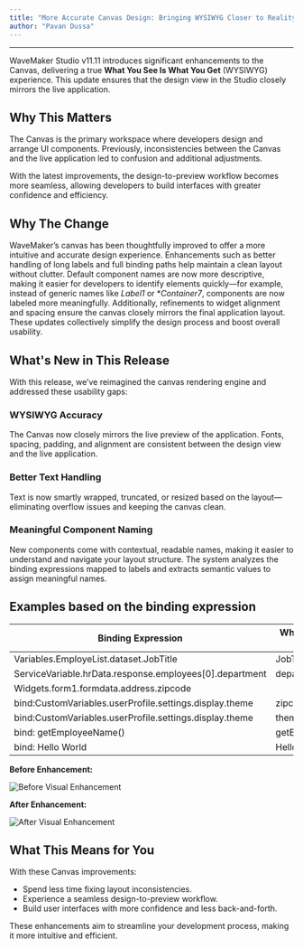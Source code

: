 ```yaml
---
title: "More Accurate Canvas Design: Bringing WYSIWYG Closer to Reality"
author: "Pavan Dussa"
---
```

---

WaveMaker Studio v11.11 introduces significant enhancements to the Canvas, delivering a true **What You See Is What You Get** (WYSIWYG) experience. This update ensures that the design view in the Studio closely mirrors the live application.

## Why This Matters

The Canvas is the primary workspace where developers design and arrange UI components. Previously, inconsistencies between the Canvas and the live application led to confusion and additional adjustments. 

With the latest improvements, the design-to-preview workflow becomes more seamless, allowing developers to build interfaces with greater confidence and efficiency.


<!-- truncate -->

## Why The Change

​WaveMaker’s canvas has been thoughtfully improved to offer a more intuitive and accurate design experience. Enhancements such as better handling of long labels and full binding paths help maintain a clean layout without clutter. Default component names are now more descriptive, making it easier for developers to identify elements quickly—for example, instead of generic names like *Label1* or **Container7*, components are now labeled more meaningfully. Additionally, refinements to widget alignment and spacing ensure the canvas closely mirrors the final application layout. These updates collectively simplify the design process and boost overall usability.

## What's New in This Release

With this release, we’ve reimagined the canvas rendering engine and addressed these usability gaps:

### WYSIWYG Accuracy
The Canvas now closely mirrors the live preview of the application. Fonts, spacing, padding, and alignment are consistent between the design view and the live application.

### Better Text Handling
Text is now smartly wrapped, truncated, or resized based on the layout—eliminating overflow issues and keeping the canvas clean.

### Meaningful Component Naming
New components come with contextual, readable names, making it easier to understand and navigate your layout structure. The system analyzes the binding expressions mapped to labels and extracts semantic values to assign meaningful names.

## Examples based on the binding expression

| Binding Expression | What You See in Canvas |
| ------------------ | ---------------------- |
| Variables.EmployeList.dataset.JobTitle | JobTiltle |
| ServiceVariable.hrData.response.employees[0].department | department |
| Widgets.form1.formdata.address.zipcode |  |
| bind:CustomVariables.userProfile.settings.display.theme | zipcode |
| bind:CustomVariables.userProfile.settings.display.theme | theme |
| bind: getEmployeeName() | getEmployeeName |
| bind: <span> Hello World </span> | Hello World |


**Before Enhancement:**

![Before Visual Enhancement](/learn/assets/before-visual-enhancement.png)

**After Enhancement:**

![After Visual Enhancement](/learn/assets/after-visual-enhancement.png)

## What This Means for You

With these Canvas improvements:​

- Spend less time fixing layout inconsistencies.​
- Experience a seamless design-to-preview workflow.​
- Build user interfaces with more confidence and less back-and-forth.​

These enhancements aim to streamline your development process, making it more intuitive and efficient.

